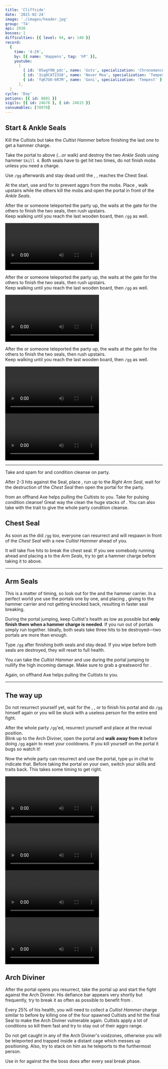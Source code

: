 ```yaml
---
title: 'Cliffside'
date: '2021-02-24'
image: './images/header.jpg'
group: 'T4'
api: 2930
bosses: 1
difficulties: [{ level: 94, ar: 140 }]
record:
  {
    time: '4:29',
    by: [{ name: 'Happens', tag: 'hP' }],
    youtube:
      [
        { id: '05wgY9N_pdc', name: 'Guts', specialization: 'Chronomancer' },
        { id: '3iqOCAT23S8', name: 'Never Moa', specialization: 'Tempest' },
        { id: 'fqK7UO-6R7M', name: 'Goni', specialization: 'Tempest' },
      ],
  }
cycle: 'Day'
potions: [{ id: 8881 }]
sigils: [{ id: 24678 }, { id: 24615 }]
consumables: [78978]
---
```


<Grid>
<GridItem sm="8">

## Start & Ankle Seals <Item id="8881" disableText/><Item id="24678" disableText/>

Kill the Cultists but take the _Cultist Hammer_ before finishing the last one to get a hammer charge.

Take the portal to above (...or walk) and destroy the two _Ankle Seals_ using hammer `Skill 4`. Both seals have to get hit two times, do not finish mobs unless you need a charge.

Use `/gg` afterwards and stay dead until the <Specialization name="Elementalist"/>, <Specialization name="Guardian"/>, <Specialization name="Thief"/> reaches the Chest Seal.

</GridItem>

<GridItem sm="4">

<MDImage src="fractals/cliffside/images/ankle_seals.jpg" caption="The ankle seals"/>

</GridItem>
</Grid>

<Tabs>
<Tab specialization="renegade">

At the start, use <Item id="8764"/> and <Item id="8801"/> for <Effect name="Stealth"/> to prevent aggro from the mobs. Place <Item id="78978"/>, walk upstairs while the others kill the mobs and open the portal in front of the _Ankle Seals_.

</Tab>

<Tab specialization="elementalist">

After the <Specialization name="Renegade"/> or someone teleported the party up, the <Specialization name="Elementalist"/> waits at the gate for the others to finish the two seals, then rush upstairs.\
Keep walking until you reach the last wooden board, then `/gg` as well.

<Video title="Guardian (same of ele) skip (to chest)" timestamp="129" youtube="MmJTsOhdQeo"/>
</Tab>

<Tab specialization="Guardian">

After the <Specialization name="Renegade"/> or someone teleported the party up, the <Specialization name="Elementalist"/> waits at the gate for the others to finish the two seals, then rush upstairs.\
Keep walking until you reach the last wooden board, then `/gg` as well.

<Video title="Guardian skip (to chest)" timestamp="129" youtube="MmJTsOhdQeo"/>
</Tab>

<Tab specialization="Thief">

After the <Specialization name="Renegade"/> or someone teleported the party up, the <Specialization name="Elementalist"/> waits at the gate for the others to finish the two seals, then rush upstairs.\
Keep walking until you reach the last wooden board, then `/gg` as well.

<Grid>
<GridItem sm="6">
<Video title="Thief skip (to ankle)" timestamp="70" youtube="Alpgs_GaZV0"/>
</GridItem>

<GridItem sm="6">
<Video title="Thief skip (to chest)" timestamp="86" youtube="Alpgs_GaZV0"/>
</GridItem>
</Grid>
</Tab>
</Tabs>

---

<Grid>
<GridItem sm="6">
<Tabs>
<Tab specialization="renegade">

Take <Skill name="Legendary Demon stance"/> and spam <Skill name="Pain absorption"/> for <Boon name="Resistance"/> and condition cleanse on party.

After 2-3 hits against the Seal, place <Item id="78978"/>, run up to the _Right Arm Seal_, wait for the destruction of the _Chest Seal_ then open the portal for the party.

</Tab>
</Tabs>

<Tabs>
<Tab specialization="soulbeast">

<Skill id="12638"/> from an offhand Axe helps pulling the Cultists to you. Take <Skill id="12489"/> for pulsing condition cleanse! Great way the clean the huge stacks of <Condition name="Burning"/>. You can also take <Skill name="Bear stance"/> with the trait <Trait name="Leader of the Pack"/> to give the whole party condition cleanse.

</Tab>
</Tabs>
</GridItem>

<GridItem sm="6">

## Chest Seal <Item id="8881" disableText/><Item id="24678" disableText/>

As soon as the <Specialization name="Elementalist"/> did `/gg` too, everyone can resurrect and will respawn in front of the _Chest Seal_ with a new _Cultist Hammer_ ahead of you.

It will take five hits to break the chest seal. If you see somebody running ahead and placing a <Item name="whitemantleportaldevice"/> to the _Arm Seals_, try to get a hammer charge before taking it to above.

<MDImage src="fractals/cliffside/images/chest_seal.jpg" caption="The chest seal"/>

</GridItem>
</Grid>

---

<Grid>
<GridItem sm="5">

## Arm Seals <Item id="8881" disableText/><Item id="24678" disableText/>

This is a matter of timing, so look out for the <Item id="78978"/> and the hammer carrier. In a perfect world yoe use the portals one by one, and <Specialization name="Renegade"/> placing <Skill name="Inspiring Reinforcement"/>, giving <Boon name="Stability"/> to the hammer carrier and not getting knocked back, resulting in faster seal breaking.

During the portal jumping, keep Cultist's health as low as possible but **only finish them when a hammer charge is needed**. If you run out of portals simply run together. Ideally, both seals take three hits to be destroyed—two portals are more than enough.

Type `/gg` after finishing both seals and stay dead. If you wipe before both seals are destroyed, they will reset to full health.
</GridItem>

<GridItem sm="7">

<MDImage src="fractals/cliffside/images/arm_seal.jpg" caption="One of the arm seals"/>

<Tabs>
<Tab specialization="berserker">

You can take the _Cultist Hammer_ and use <Skill id="21815"/> during the portal jumping to nullify the high incoming damage. Make sure to grab a greatsword for <Skill name="arcdivider"/>.

</Tab>

<Tab specialization="soulbeast">
Again, <Skill id="12638"/> on offhand Axe helps pulling the Cultists to you.
</Tab>
</Tabs>
</GridItem>
</Grid>

---

<Grid>
<GridItem sm="12">

## The way up

Do not resurrect yourself yet, wait for the <Specialization name="Revenant"/>, <Specialization name="Elementalist"/>, <Specialization name="Guardian"/> or <Specialization name="Thief"/> to finish his portal and do `/gg` himself again or you will be stuck with a useless person for the entire end fight.

After the whole party `/gg`'ed, resurrect yourself and place <Item id="78978"/> at the revival position.  
Blink up to the Arch Diviner, open the portal and **walk away from it** before doing `/gg` again to reset your cooldowns. If you kill yourself on the portal it bugs so watch it!

Now the whole party can resurrect and use the portal, type `go` in chat to indicate that. Before taking the portal on your own, switch your skills and traits back. This takes some timing to get right.
</GridItem>

<GridItem sm="12">
<Tabs>
<Tab specialization="renegade">
<Video title="Revenant skip" youtube="-zJLBwkO1Cg"/>
</Tab>

<Tab specialization="elementalist">
<Video title="Ele skip" youtube="OjUvCp2h_04"/>
</Tab>

<Tab specialization="Guardian">
<Video title="Guardian skip" timestamp="162" youtube="MmJTsOhdQeo"/>
</Tab>

<Tab specialization="Thief">
<Video title="Thief skip" timestamp="125" youtube="Alpgs_GaZV0"/>
</Tab>
</Tabs>
</GridItem>

<GridItem sm="6">

## Arch Diviner <Item id="8881" disableText/><Item id="24678" disableText/>

After the portal opens you resurrect, take the portal up and start the fight against the Arch Diviner. His defiance bar appears very shortly but frequently, try to break it as often as possible to benefit from <Trait id="1502"/>.

Every 25% of his health, you will need to collect a _Cultist Hammer_ charge similar to before by killing one of the four spawned Cultists and hit the final Seal to make the Arch Diviner vulnerable again. Cultists apply a lot of conditions so kill them fast and try to stay out of their aggro range.

Do not get caught in any of the Arch Diviner's voidzones, otherwise you will be teleported and trapped inside a distant cage which messes up positioning. Also, try to stack on him as he teleports to the furthermost person.

</GridItem>

<GridItem sm="6">
<Tabs>
<Tab specialization="revenant">

Use <Skill name="Inspiring Reinforcement"/> in <Skill name="Legendary Dwarf Stance" disableText/> for <Boon name="Stability"/> against the <Control name="Knockdown"/> the boss does after every seal break phase.
</Tab>
</Tabs>

<MDImage src="fractals/cliffside/images/arch_diviner.jpg" caption="The arch diviner and the final seal"/>

</GridItem>
</Grid>
